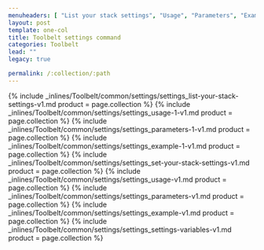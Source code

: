 ```yaml
---
menuheaders: [ "List your stack settings", "Usage", "Parameters", "Example", "Set your stack settings", "Usage", "Parameters", "Example", "Settings Variables" ]
layout: post
template: one-col
title: Toolbelt settings command
categories: Toolbelt
lead: ""
legacy: true

permalink: /:collection/:path
---
```





<a href="#list-your-stack-settings"></a>{% include _inlines/Toolbelt/common/settings/settings_list-your-stack-settings-v1.md  product = page.collection %}
<a href="#usage"></a>{% include _inlines/Toolbelt/common/settings/settings_usage-1-v1.md  product = page.collection %}
<a href="#parameters"></a>{% include _inlines/Toolbelt/common/settings/settings_parameters-1-v1.md  product = page.collection %}
<a href="#example"></a>{% include _inlines/Toolbelt/common/settings/settings_example-1-v1.md  product = page.collection %}
<a href="#set-your-stack-settings"></a>{% include _inlines/Toolbelt/common/settings/settings_set-your-stack-settings-v1.md  product = page.collection %}
<a href="#usage"></a>{% include _inlines/Toolbelt/common/settings/settings_usage-v1.md  product = page.collection %}
<a href="#parameters"></a>{% include _inlines/Toolbelt/common/settings/settings_parameters-v1.md  product = page.collection %}
<a href="#example"></a>{% include _inlines/Toolbelt/common/settings/settings_example-v1.md  product = page.collection %}
<a href="#settings-variables"></a>{% include _inlines/Toolbelt/common/settings/settings_settings-variables-v1.md  product = page.collection %}